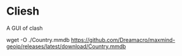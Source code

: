 # Cliesh

A GUI of clash

wget -O ./Country.mmdb https://github.com/Dreamacro/maxmind-geoip/releases/latest/download/Country.mmdb
